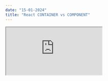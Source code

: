 ```yaml
---
date: "15-01-2024"
title: "React CONTAINER vs COMPONENT"
---
```

<iframe src="https://www.youtube.com/embed/zmEDKAsyim8" allowfullscreen></iframe>
